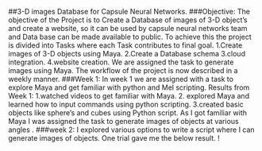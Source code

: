 ##3-D images Database for Capsule Neural Networks.
###Objective:
The objective of the Project is to Create a Database of images of 3-D object’s and create a website, so it can be used by capsule neural networks team and Data base can be made available to public.
To achieve this the project is divided into Tasks where each Task contributes to final goal.
1.Create images of 3-D objects using Maya.
2.Create a Database schema
3.cloud integration.
4.website creation.
We are assigned the task to generate images using Maya. The workflow of the project is now described in a weekly manner.
###Week 1: 
In week 1 we are assigned with a task to explore Maya and get familiar with python and Mel scripting.
 Results from Week 1:
1.watched videos to get familiar with Maya.
2. explored Maya and learned how to input commands using python scripting.
3.created basic objects like sphere’s and cubes using Python script.
As I got familiar with Maya I was assigned the task to generate images of objects at various angles .
###week 2:
I explored various options to write a script where I can generate images of objects.
One trial gave me the below result.
!
